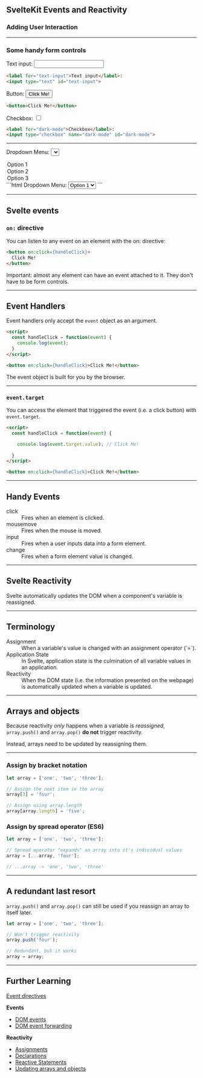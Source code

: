 
## SvelteKit Events and Reactivity
### Adding User Interaction

---

### Some handy form controls
Text input: <input type="text">
```html
<label for="text-input">Text input</label>: 
<input type="text" id="text-input">
```
Button: <button>Click Me!</button>
```html
<button>Click Me!</button>
```
Checkbox: <input type="checkbox" name="dark" id="dark">
```html
<label for="dark-mode">Checkbox</label>: 
<input type="checkbox" name="dark-mode" id="dark-mode">
```

---

Dropdown Menu: <select name="menu" id="menu">
  <option value="one">Option 1</option>
  <option value="two">Option 2</option>
  <option value="three">Option 3</option>
</select>
```html
<label for="menu">Dropdown Menu: </label>
<select name="menu" id="menu">
  <option value="one">Option 1</option>
  <option value="two">Option 2</option>
  <option value="three">Option 3</option>
</select>
```

---

## Svelte events
### `on:` directive
You can listen to any event on an element with the on: directive:

```html
<button on:click={handleClick}>
  Click Me!
</button>
```

Important: almost any element can have an event attached to it. They don't have to be form controls.

---

## Event Handlers
Event handlers only accept the `event` object as an argument.
```html
<script>
  const handleClick = function(event) {
    console.log(event);
  }
</script>

<button on:click={handleClick}>Click Me!</button>
```
The event object is built for you by the browser.

---

### `event.target`
You can access the element that triggered the event (i.e. a click button) with `event.target`.
```html
<script>
  const handleClick = function(event) {

    console.log(event.target.value); // Click Me!
  
  }
</script>

<button on:click={handleClick}>Click Me!</button>
```
---

## Handy Events
<dl>
  <dt>click</dt>
  <dd>Fires when an element is clicked.</dd>
  <dt>mousemove</dt>
  <dd>Fires when the mouse is moved.</dd>
  <dt>input</dt>
  <dd>Fires when a user inputs data into a form element.</dd>
  <dt>change</dt>
  <dd>Fires when a form element value is changed.</dd>
</dl>

---

## Svelte Reactivity
Svelte automatically updates the DOM when a component's variable is reassigned.

---

## Terminology
<dl>
  <dt>Assignment</dt>
  <dd>When a variable's value is changed with an assignment operator (`=`).</dd>
  <dt>Application State</dt>
  <dd>In Svelte, application state is the culmination of all variable values in an application.</dd>
  <dt>Reactivity</dt>
  <dd>When the DOM state (i.e. the information presented on the webpage) is automatically updated when a variable is updated.</dd>
</dl>

---

## Arrays and objects
Because reactivity _only_ happens when a variable is _reassigned_, `array.push()` and `array.pop()` **do not** trigger reactivity.

Instead, arrays need to be updated by reassigning them.

---

### Assign by bracket notation
```js
let array = ['one', 'two', 'three'];

// Assign the next item in the array
array[3] = 'four';

// Assign using array.length
array[array.length] = 'five';
```

### Assign by spread operator (ES6)
```js
let array = ['one', 'two', 'three'];

// Spread operator "expands" an array into it's individual values
array = [...array, 'four'];

// ...array -> 'one', 'two', 'three'
```

---

## A redundant last resort
`array.push()` and `array.pop()` can still be used if you reassign an array to itself later.

```js
let array = ['one', 'two', 'three'];

// Won't trigger reactivity
array.push('four');

// Redundant, but it works
array = array;
```

---

## Further Learning
[Event directives](https://svelte.dev/docs#template-syntax-element-directives-on-eventname)

**Events**
- [DOM events](https://learn.svelte.dev/tutorial/dom-events)
- [DOM event forwarding](https://learn.svelte.dev/tutorial/dom-event-forwarding)

**Reactivity**
- [Assignments](https://learn.svelte.dev/tutorial/reactive-assignments)
- [Declarations](https://learn.svelte.dev/tutorial/reactive-declarations)
- [Reactive Statements](https://learn.svelte.dev/tutorial/reactive-statements)
- [Updating arrays and objects](https://learn.svelte.dev/tutorial/updating-arrays-and-objects)
